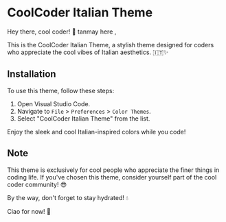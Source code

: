 # CoolCoder Italian Theme

Hey there, cool coder!  👋 tanmay here ,

This is the CoolCoder Italian Theme, a stylish theme designed for coders who appreciate the cool vibes of Italian aesthetics. 🇮🇹✨

## Installation

To use this theme, follow these steps:

1. Open Visual Studio Code.
2. Navigate to `File` > `Preferences` > `Color Themes`.
3. Select "CoolCoder Italian Theme" from the list.

Enjoy the sleek and cool Italian-inspired colors while you code!

## Note

This theme is exclusively for cool people who appreciate the finer things in coding life. If you've chosen this theme, consider yourself part of the cool coder community! 😎

By the way, don't forget to stay hydrated! 💧

Ciao for now! 👋
